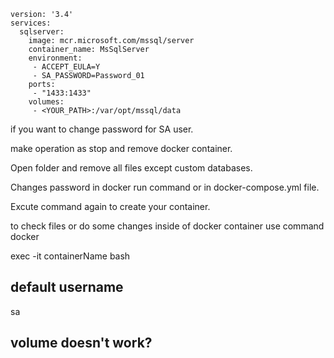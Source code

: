 ```
version: '3.4'
services:
  sqlserver:
    image: mcr.microsoft.com/mssql/server
    container_name: MsSqlServer
    environment:
     - ACCEPT_EULA=Y
     - SA_PASSWORD=Password_01
    ports:
     - "1433:1433"
    volumes:
     - <YOUR_PATH>:/var/opt/mssql/data
```

if you want to change password for SA user.

make operation as stop and remove docker container.

Open folder and remove all files except custom databases.

Changes password in docker run command or in docker-compose.yml file.

Excute command again to create your container.

to check files or do some changes inside of docker container use command docker

exec -it containerName bash

## default username

sa

## volume doesn't work?
